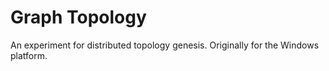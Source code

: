 # Graph Topology
 An experiment for distributed topology genesis. Originally for the Windows platform.
